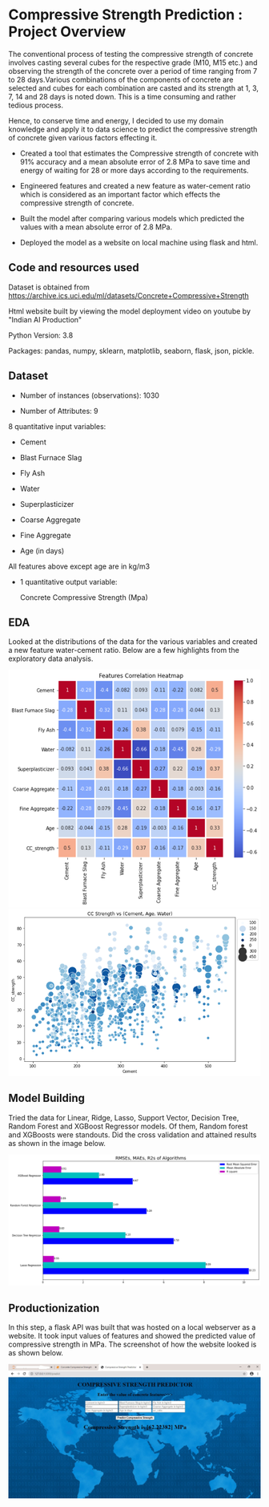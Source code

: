 # Compressive Strength Prediction : Project Overview

 The conventional process of testing the compressive strength of concrete involves casting several cubes for the respective grade (M10, M15 etc.) and observing the strength of the concrete over a period of time ranging from 7 to 28 days.Various combinations of the components of concrete are selected and cubes for each combination are casted and its strength at 1, 3, 7, 14 and 28 days is noted down. This is a time consuming and rather tedious process.

 Hence, to conserve time and energy, I decided to use my domain knowledge and apply it to data science to predict the compressive strength of concrete given various factors effecting it.
   
- Created a tool that estimates the Compressive strength of concrete with 91% accuracy and a mean absolute error of 2.8 MPa to save time and energy of waiting for 28 or more days according to the requirements.

- Engineered features and created a new feature as water-cement ratio which is considered as an important factor which effects the compressive strength of concrete.

- Built the model after comparing various models which predicted the values with a mean absolute error of 2.8 MPa.

- Deployed the model as a website on local machine using flask and html. 

## Code and resources used

Dataset is obtained from https://archive.ics.uci.edu/ml/datasets/Concrete+Compressive+Strength

Html website built by viewing the model deployment video on youtube by "Indian AI Production"

Python Version: 3.8

Packages: pandas, numpy, sklearn, matplotlib, seaborn, flask, json, pickle.

## Dataset

- Number of instances (observations): 1030

- Number of Attributes: 9

8 quantitative input variables:

   - Cement

   - Blast Furnace Slag

   - Fly Ash

   - Water

   - Superplasticizer

   - Coarse Aggregate

   - Fine Aggregate

   - Age (in days)

   All features above except age are in kg/m3

- 1 quantitative output variable:

   Concrete Compressive Strength (Mpa)

## EDA

Looked at the distributions of the data for the various variables and created a new feature water-cement ratio. Below are a few highlights from the exploratory data analysis.

![](images/correlation.png)
![](images/wc_ratio.png)

## Model Building

Tried the data for Linear, Ridge, Lasso, Support Vector, Decision Tree, Random Forest and XGBoost Regressor models. Of them, Random forest and XGBoosts were standouts. Did the cross validation and attained results as shown in the image below.

![](images/results.png)

## Productionization

In this step, a flask API was built that was hosted on a local webserver as a website. It took input values of features and showed the predicted value of compressive strength in MPa. The screenshot of how the website looked is as shown below.

![](images/Screenshot.jpg)

